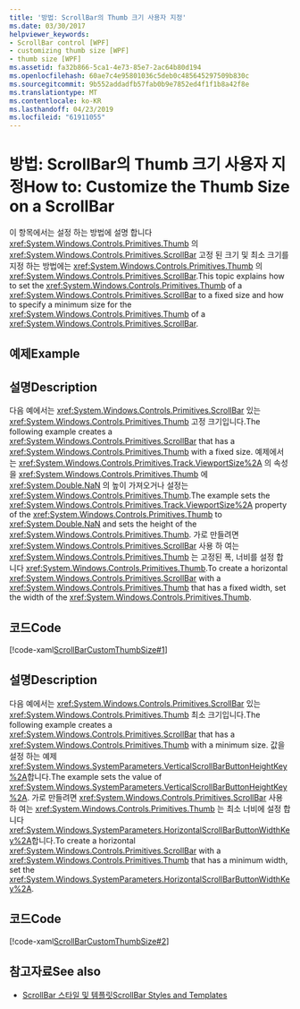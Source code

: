 ```yaml
---
title: '방법: ScrollBar의 Thumb 크기 사용자 지정'
ms.date: 03/30/2017
helpviewer_keywords:
- ScrollBar control [WPF]
- customizing thumb size [WPF]
- thumb size [WPF]
ms.assetid: fa32b866-5ca1-4e73-85e7-2ac64b80d194
ms.openlocfilehash: 60ae7c4e95801036c5deb0c485645297509b830c
ms.sourcegitcommit: 9b552addadfb57fab0b9e7852ed4f1f1b8a42f8e
ms.translationtype: MT
ms.contentlocale: ko-KR
ms.lasthandoff: 04/23/2019
ms.locfileid: "61911055"
---
```

# <a name="how-to-customize-the-thumb-size-on-a-scrollbar"></a><span data-ttu-id="69bcf-102">방법: ScrollBar의 Thumb 크기 사용자 지정</span><span class="sxs-lookup"><span data-stu-id="69bcf-102">How to: Customize the Thumb Size on a ScrollBar</span></span>
<span data-ttu-id="69bcf-103">이 항목에서는 설정 하는 방법에 설명 합니다 <xref:System.Windows.Controls.Primitives.Thumb> 의 <xref:System.Windows.Controls.Primitives.ScrollBar> 고정 된 크기 및 최소 크기를 지정 하는 방법에는 <xref:System.Windows.Controls.Primitives.Thumb> 의 <xref:System.Windows.Controls.Primitives.ScrollBar>.</span><span class="sxs-lookup"><span data-stu-id="69bcf-103">This topic explains how to set the <xref:System.Windows.Controls.Primitives.Thumb> of a <xref:System.Windows.Controls.Primitives.ScrollBar> to a fixed size and how to specify a minimum size for the <xref:System.Windows.Controls.Primitives.Thumb> of a <xref:System.Windows.Controls.Primitives.ScrollBar>.</span></span>  
  
## <a name="example"></a><span data-ttu-id="69bcf-104">예제</span><span class="sxs-lookup"><span data-stu-id="69bcf-104">Example</span></span>  
  
## <a name="description"></a><span data-ttu-id="69bcf-105">설명</span><span class="sxs-lookup"><span data-stu-id="69bcf-105">Description</span></span>  
 <span data-ttu-id="69bcf-106">다음 예에서는 <xref:System.Windows.Controls.Primitives.ScrollBar> 있는 <xref:System.Windows.Controls.Primitives.Thumb> 고정 크기입니다.</span><span class="sxs-lookup"><span data-stu-id="69bcf-106">The following example creates a <xref:System.Windows.Controls.Primitives.ScrollBar> that has a <xref:System.Windows.Controls.Primitives.Thumb> with a fixed size.</span></span> <span data-ttu-id="69bcf-107">예제에서는 <xref:System.Windows.Controls.Primitives.Track.ViewportSize%2A> 의 속성을 <xref:System.Windows.Controls.Primitives.Thumb> 에 <xref:System.Double.NaN> 의 높이 가져오거나 설정는 <xref:System.Windows.Controls.Primitives.Thumb>.</span><span class="sxs-lookup"><span data-stu-id="69bcf-107">The example sets the <xref:System.Windows.Controls.Primitives.Track.ViewportSize%2A> property of the <xref:System.Windows.Controls.Primitives.Thumb> to <xref:System.Double.NaN> and sets the height of the <xref:System.Windows.Controls.Primitives.Thumb>.</span></span>  <span data-ttu-id="69bcf-108">가로 만들려면 <xref:System.Windows.Controls.Primitives.ScrollBar> 사용 하 여는 <xref:System.Windows.Controls.Primitives.Thumb> 는 고정된 폭, 너비를 설정 합니다 <xref:System.Windows.Controls.Primitives.Thumb>.</span><span class="sxs-lookup"><span data-stu-id="69bcf-108">To create a horizontal <xref:System.Windows.Controls.Primitives.ScrollBar> with a <xref:System.Windows.Controls.Primitives.Thumb> that has a fixed width, set the width of the <xref:System.Windows.Controls.Primitives.Thumb>.</span></span>  
  
## <a name="code"></a><span data-ttu-id="69bcf-109">코드</span><span class="sxs-lookup"><span data-stu-id="69bcf-109">Code</span></span>  
 [!code-xaml[ScrollBarCustomThumbSize#1](~/samples/snippets/csharp/VS_Snippets_Wpf/ScrollBarCustomThumbSize/CS/Window1.xaml#1)]  
  
## <a name="description"></a><span data-ttu-id="69bcf-110">설명</span><span class="sxs-lookup"><span data-stu-id="69bcf-110">Description</span></span>  
 <span data-ttu-id="69bcf-111">다음 예에서는 <xref:System.Windows.Controls.Primitives.ScrollBar> 있는 <xref:System.Windows.Controls.Primitives.Thumb> 최소 크기입니다.</span><span class="sxs-lookup"><span data-stu-id="69bcf-111">The following example creates a <xref:System.Windows.Controls.Primitives.ScrollBar> that has a <xref:System.Windows.Controls.Primitives.Thumb> with a minimum size.</span></span> <span data-ttu-id="69bcf-112">값을 설정 하는 예제 <xref:System.Windows.SystemParameters.VerticalScrollBarButtonHeightKey%2A>합니다.</span><span class="sxs-lookup"><span data-stu-id="69bcf-112">The example sets the value of <xref:System.Windows.SystemParameters.VerticalScrollBarButtonHeightKey%2A>.</span></span> <span data-ttu-id="69bcf-113">가로 만들려면 <xref:System.Windows.Controls.Primitives.ScrollBar> 사용 하 여는 <xref:System.Windows.Controls.Primitives.Thumb> 는 최소 너비에 설정 합니다 <xref:System.Windows.SystemParameters.HorizontalScrollBarButtonWidthKey%2A>합니다.</span><span class="sxs-lookup"><span data-stu-id="69bcf-113">To create a horizontal <xref:System.Windows.Controls.Primitives.ScrollBar> with a <xref:System.Windows.Controls.Primitives.Thumb> that has a minimum width, set the <xref:System.Windows.SystemParameters.HorizontalScrollBarButtonWidthKey%2A>.</span></span>  
  
## <a name="code"></a><span data-ttu-id="69bcf-114">코드</span><span class="sxs-lookup"><span data-stu-id="69bcf-114">Code</span></span>  
 [!code-xaml[ScrollBarCustomThumbSize#2](~/samples/snippets/csharp/VS_Snippets_Wpf/ScrollBarCustomThumbSize/CS/Window1.xaml#2)]  
  
## <a name="see-also"></a><span data-ttu-id="69bcf-115">참고자료</span><span class="sxs-lookup"><span data-stu-id="69bcf-115">See also</span></span>

- [<span data-ttu-id="69bcf-116">ScrollBar 스타일 및 템플릿</span><span class="sxs-lookup"><span data-stu-id="69bcf-116">ScrollBar Styles and Templates</span></span>](scrollbar-styles-and-templates.md)
